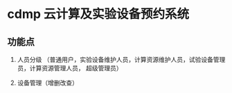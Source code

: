 # cdmp 云计算及实验设备预约系统

## 功能点

1. 人员分级 （普通用户，实验设备维护人员，计算资源维护人员，试验设备管理员，计算资源管理人员， 超级管理员）

2. 设备管理（增删改查）